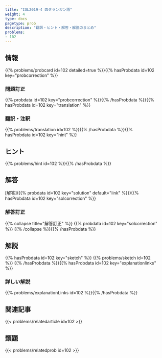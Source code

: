 ```yaml
---
title: "IOL2019-4 西タランガン語"
weight: 4
type: docs
pagetype: prob
description: "翻訳・ヒント・解答・解説のまとめ"
problems: 
- 102
---
```


## 情報

{{% problems/probcard id=102 detailed=true %}}{{% hasProbdata id=102 key="probcorrection" %}}

### 問題訂正

{{% probdata id=102 key="probcorrection" %}}{{% /hasProbdata %}}{{% hasProbdata id=102 key="translation" %}}

### 翻訳・注釈

{{% problems/translation id=102 %}}{{% /hasProbdata %}}{{% hasProbdata id=102 key="hint" %}}

## ヒント

{{% problems/hint id=102 %}}{{% /hasProbdata %}}

## 解答

[解答]({{% probdata id=102 key="solution" default="link" %}}){{% hasProbdata id=102 key="solcorrection" %}}

### 解答訂正

{{% collapse title="解答訂正" %}}
{{% probdata id=102 key="solcorrection" %}}
{{% /collapse %}}{{% /hasProbdata %}}

## 解説

{{% hasProbdata id=102 key="sketch" %}}
{{% problems/sketch id=102 %}}
{{% /hasProbdata %}}{{% hasProbdata id=102 key="explanationlinks" %}}

### 詳しい解説

{{% problems/explanationLinks id=102 %}}{{% /hasProbdata %}}

## 関連記事

{{< problems/relatedarticle id=102 >}}

## 類題

{{< problems/relatedprob id=102 >}}
